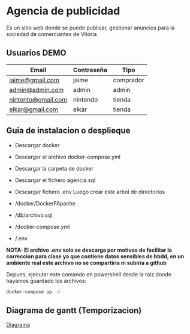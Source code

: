 # Agencia de publicidad

Es un sitio web donde se puede publicar, gestionar anuncios para la sociedad de comerciantes de Vitoria

## Usuarios DEMO

| Email              | Contraseña | Tipo      |
| ------------------ | ---------- | --------- |
| jaime@gmail.com    | jaime      | comprador |
| admin@admin.com    | admin      | admin     |
| nintento@gmail.com | nintendo   | tienda    |
| elkar@gmail.com    | elkar      | tienda    |

## Guia de instalacion o desplieque

- Descargar docker
- Descargar el archivo docker-compose.yml
- Descargar la carpeta de docker
- Descargar el fichero agencia.sql
- Descargar fichero .env
  Luego crear este arbol de directorios

- /docker/DockerFApache
- /db/archivo.sql
- /docker-compose.yml
- /.env

**NOTA: El archivo .env solo se descarga por motivos de facilitar la correccion para clase ya que contiene datos sensibles de bbdd, en un ambiente real este archivo no se compartiria ni subiria a github**

Depues, ejecutar este comando en powershell desde la raiz donde hayamos guardado los archivos:

```bash
docker-compose up -d
```

## Diagrama de gantt (Temporizacion)

[Diagrama](https://awesomeopensource.com/project/elangosundar/awesome-README-templates)
